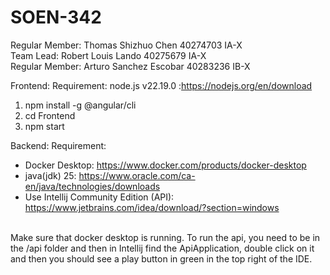 # SOEN-342

Regular Member: Thomas Shizhuo Chen 40274703 IA-X <br>
Team Lead: Robert Louis Lando 40275679 IA-X <br>
Regular Member: Arturo Sanchez Escobar 40283236 IB-X

Frontend:
Requirement: node.js v22.19.0 :https://nodejs.org/en/download
1. npm install -g @angular/cli
2. cd Frontend
3. npm start

Backend:
Requirement: 
- Docker Desktop: https://www.docker.com/products/docker-desktop
- java(jdk) 25: https://www.oracle.com/ca-en/java/technologies/downloads
- Use Intellij Community Edition (API): https://www.jetbrains.com/idea/download/?section=windows
<br>
Make sure that docker desktop is running.
To run the api, you need to be in the /api folder and then in Intellij find the ApiApplication, double click on it and then you should see a play button in green in the top right of the IDE.
